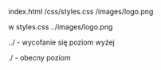 index.html
/css/styles.css
/images/logo.png


w styles.css
../images/logo.png

../ - wycofanie się poziom wyżej

./ - obecny poziom